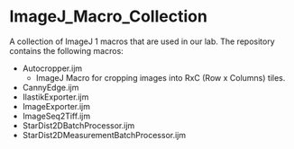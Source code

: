 # ImageJ_Macro_Collection
A collection of ImageJ 1 macros that are used in our lab. 
The repository contains the following macros:
  - Autocropper.ijm
      - ImageJ Macro for cropping images into RxC (Row x Columns) tiles.
  - CannyEdge.ijm
  - IlastikExporter.ijm
  - ImageExporter.ijm
  - ImageSeq2Tiff.ijm
  - StarDist2DBatchProcessor.ijm
  - StarDist2DMeasurementBatchProcessor.ijm
  
  
  
  
  
